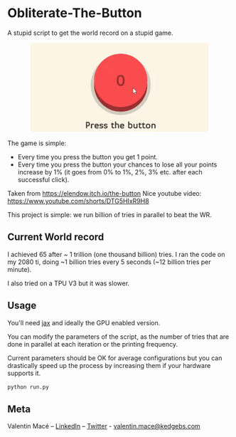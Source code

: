 # Obliterate-The-Button
A stupid script to get the world record on a stupid game.

<p align="center">
  <img src="img/main_animation.gif">
</p>

The game is simple:
- Every time you press the button you get 1 point.
- Every time you press the button your chances to lose all your points increase by 1% (it goes from 0% to 1%, 2%, 3% etc. after each successful click).

Taken from https://elendow.itch.io/the-button
Nice youtube video: https://www.youtube.com/shorts/DTG5HIxR9H8

This project is simple: we run billion of tries in parallel to beat the WR.

## Current World record

I achieved 65 after ~ 1 trillion (one thousand billion) tries. I ran the code on my 2080 ti, doing ~1 billion tries every 5 seconds (~12 billion tries per minute).

I also tried on a TPU V3 but it was slower.

## Usage

You'll need [jax](https://github.com/google/jax) and ideally the GPU enabled version.

You can modify the parameters of the script, as the number of tries that are done in parallel at each iteration or the printing frequency.

Current parameters should be OK for average configurations but you can drastically speed up the process by increasing them if your hardware supports it.

```sh
python run.py
```
## Meta

Valentin Macé – [LinkedIn](https://www.linkedin.com/in/valentin-mac%C3%A9-310683165/) – [Twitter](https://twitter.com/ValentinMace) - valentin.mace@kedgebs.com
